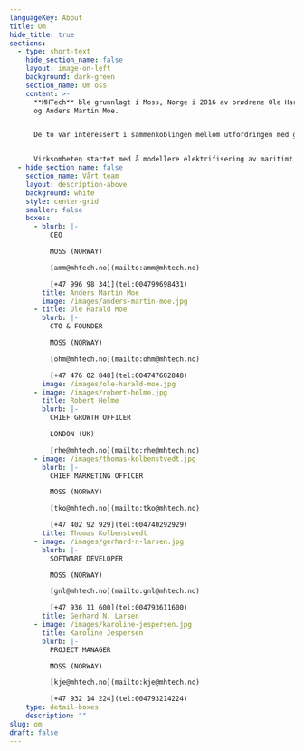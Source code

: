 ```yaml
---
languageKey: About
title: Om
hide_title: true
sections:
  - type: short-text
    hide_section_name: false
    layout: image-on-left
    background: dark-green
    section_name: Om oss
    content: >-
      **MHTech** ble grunnlagt i Moss, Norge i 2016 av brødrene Ole Harald Moe
      og Anders Martin Moe.


      De to var interessert i sammenkoblingen mellom utfordringen med global oppvarming og energisløsing samt kompleksiteten i begge problemstillingene. Ved å bruke sin kompetanse og erfaring innen energiindustridesign, prosjektleveranse og programvareekspertise utviklet de en plattform for å analysere og simulere energisystemer, noe som muliggjør optimalisering og dekarbonisering.


      Virksomheten startet med å modellere elektrifisering av maritimt kystnært område, før de gikk på land til elektrifisering av offentlig transport, og videre til den multisektorielle avkarboniseringsløsningen som tilbys i dag.
  - hide_section_name: false
    section_name: Vårt team
    layout: description-above
    background: white
    style: center-grid
    smaller: false
    boxes:
      - blurb: |-
          CEO

          MOSS (NORWAY)

          [amm@mhtech.no](mailto:amm@mhtech.no)

          [+47 996 98 341](tel:004799698431)
        title: Anders Martin Moe
        image: /images/anders-martin-moe.jpg
      - title: Ole Harald Moe
        blurb: |-
          CTO & FOUNDER

          MOSS (NORWAY)

          [ohm@mhtech.no](mailto:ohm@mhtech.no)

          [+47 476 02 848](tel:004747602848)
        image: /images/ole-harald-moe.jpg
      - image: /images/robert-helme.jpg
        title: Robert Helme
        blurb: |-
          CHIEF GROWTH OFFICER

          LONDON (UK)

          [rhe@mhtech.no](mailto:rhe@mhtech.no)
      - image: /images/thomas-kolbenstvedt.jpg
        blurb: |-
          CHIEF MARKETING OFFICER

          MOSS (NORWAY)

          [tko@mhtech.no](mailto:tko@mhtech.no)

          [+47 402 92 929](tel:004740292929)
        title: Thomas Kolbenstvedt
      - image: /images/gerhard-n-larsen.jpg
        blurb: |-
          SOFTWARE DEVELOPER

          MOSS (NORWAY)

          [gnl@mhtech.no](mailto:gnl@mhtech.no)

          [+47 936 11 600](tel:004793611600)
        title: Gerhard N. Larsen
      - image: /images/karoline-jespersen.jpg
        title: Karoline Jespersen
        blurb: |-
          PROJECT MANAGER

          MOSS (NORWAY)

          [kje@mhtech.no](mailto:kje@mhtech.no)

          [+47 932 14 224](tel:004793214224)
    type: detail-boxes
    description: ""
slug: om
draft: false
---
```

